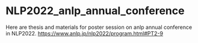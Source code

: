 # NLP2022_anlp_annual_conference
Here are thesis and materials for poster session on anlp annual conference  in NLP2022.
https://www.anlp.jp/nlp2022/program.html#PT2-9
